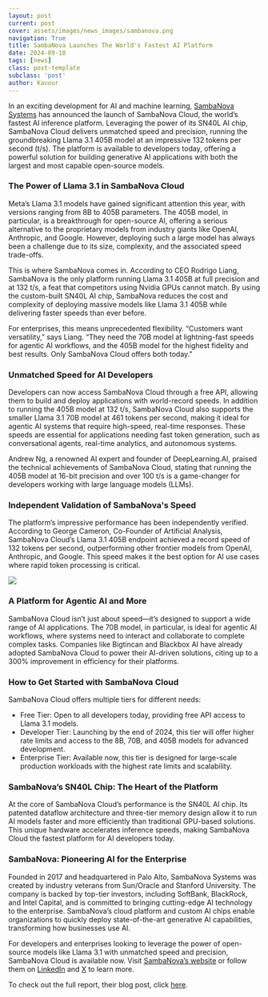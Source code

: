 ```yaml
---
layout: post
current: post
cover: assets/images/news_images/sambanova.png
navigation: True
title: SambaNova Launches The World's Fastest AI Platform
date: 2024-09-10
tags: [news]
class: post-template
subclass: 'post'
author: Kavour
---
```


<p> In an exciting development for AI and machine learning, <a href='https://sambanova.ai'>SambaNova Systems</a> has announced the launch of SambaNova Cloud, the world’s fastest AI inference platform. Leveraging the power of its SN40L AI chip, SambaNova Cloud delivers unmatched speed and precision, running the groundbreaking Llama 3.1 405B model at an impressive 132 tokens per second (t/s). The platform is available to developers today, offering a powerful solution for building generative AI applications with both the largest and most capable open-source models.</p>

<h3> The Power of Llama 3.1 in SambaNova Cloud</h3>

<p> Meta’s Llama 3.1 models have gained significant attention this year, with versions ranging from 8B to 405B parameters. The 405B model, in particular, is a breakthrough for open-source AI, offering a serious alternative to the proprietary models from industry giants like OpenAI, Anthropic, and Google. However, deploying such a large model has always been a challenge due to its size, complexity, and the associated speed trade-offs.</p>

<p> This is where SambaNova comes in. According to CEO Rodrigo Liang, SambaNova is the only platform running Llama 3.1 405B at full precision and at 132 t/s, a feat that competitors using Nvidia GPUs cannot match. By using the custom-built SN40L AI chip, SambaNova reduces the cost and complexity of deploying massive models like Llama 3.1 405B while delivering faster speeds than ever before.</p>

<p> For enterprises, this means unprecedented flexibility. “Customers want versatility,” says Liang. “They need the 70B model at lightning-fast speeds for agentic AI workflows, and the 405B model for the highest fidelity and best results. Only SambaNova Cloud offers both today.”

<h3> Unmatched Speed for AI Developers</h3>

<p> Developers can now access SambaNova Cloud through a free API, allowing them to build and deploy applications with world-record speeds. In addition to running the 405B model at 132 t/s, SambaNova Cloud also supports the smaller Llama 3.1 70B model at 461 tokens per second, making it ideal for agentic AI systems that require high-speed, real-time responses. These speeds are essential for applications needing fast token generation, such as conversational agents, real-time analytics, and autonomous systems.</p>

<p> Andrew Ng, a renowned AI expert and founder of DeepLearning.AI, praised the technical achievements of SambaNova Cloud, stating that running the 405B model at 16-bit precision and over 100 t/s is a game-changer for developers working with large language models (LLMs).</p>

<h3> Independent Validation of SambaNova's Speed</h3>

<p> The platform’s impressive performance has been independently verified. According to George Cameron, Co-Founder of Artificial Analysis, SambaNova Cloud’s Llama 3.1 405B endpoint achieved a record speed of 132 tokens per second, outperforming other frontier models from OpenAI, Anthropic, and Google. This speed makes it the best option for AI use cases where rapid token processing is critical.</p>

<img src='https://sambanova.ai/hs-fs/hubfs/405b.jpg?width=1160&height=449&name=405b.jpg'>

<h3> A Platform for Agentic AI and More</h3>

<p> SambaNova Cloud isn’t just about speed—it’s designed to support a wide range of AI applications. The 70B model, in particular, is ideal for agentic AI workflows, where systems need to interact and collaborate to complete complex tasks. Companies like Bigtincan and Blackbox AI have already adopted SambaNova Cloud to power their AI-driven solutions, citing up to a 300% improvement in efficiency for their platforms.</p>

<h3> How to Get Started with SambaNova Cloud</h3>

<p> SambaNova Cloud offers multiple tiers for different needs:</p>
<ul>
<li> Free Tier: Open to all developers today, providing free API access to Llama 3.1 models.</li>
<li> Developer Tier: Launching by the end of 2024, this tier will offer higher rate limits and access to the 8B, 70B, and 405B models for advanced development.</li>
<li> Enterprise Tier: Available now, this tier is designed for large-scale production workloads with the highest rate limits and scalability.</li>
</ul>
<h3> SambaNova’s SN40L Chip: The Heart of the Platform</h3>

<p>At the core of SambaNova Cloud’s performance is the SN40L AI chip. Its patented dataflow architecture and three-tier memory design allow it to run AI models faster and more efficiently than traditional GPU-based solutions. This unique hardware accelerates inference speeds, making SambaNova Cloud the fastest platform for AI developers today.</p>

<h3> SambaNova: Pioneering AI for the Enterprise</h3>

<p> Founded in 2017 and headquartered in Palo Alto, SambaNova Systems was created by industry veterans from Sun/Oracle and Stanford University. The company is backed by top-tier investors, including SoftBank, BlackRock, and Intel Capital, and is committed to bringing cutting-edge AI technology to the enterprise. SambaNova’s cloud platform and custom AI chips enable organizations to quickly deploy state-of-the-art generative AI capabilities, transforming how businesses use AI.

<p> For developers and enterprises looking to leverage the power of open-source models like Llama 3.1 with unmatched speed and precision, SambaNova Cloud is available now. Visit <a href="https://sambanova.ai">SambaNova’s website</a> or follow them on <a href="https://www.linkedin.com/company/sambanova/">LinkedIn</a> and <a href="http://twitter.com/SambaNovaAI">X</a> to learn more.</p>

<p>To check out the full report, their blog post, click <a href="https://sambanova.ai/press/worlds-fastest-ai-platform">here</a>.</p>